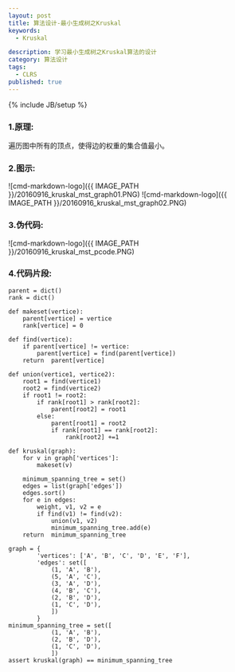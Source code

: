 ```yaml
---
layout: post
title: 算法设计-最小生成树之Kruskal
keywords:
  - Kruskal

description: 学习最小生成树之Kruskal算法的设计
category: 算法设计
tags:
  - CLRS
published: true
---
```

{% include JB/setup %}



<!--more-->
### 1.原理:
遍历图中所有的顶点，使得边的权重的集合值最小。

### 2.图示:
![cmd-markdown-logo]({{ IMAGE_PATH }}/20160916_kruskal_mst_graph01.PNG)
![cmd-markdown-logo]({{ IMAGE_PATH }}/20160916_kruskal_mst_graph02.PNG)

### 3.伪代码:
![cmd-markdown-logo]({{ IMAGE_PATH }}/20160916_kruskal_mst_pcode.PNG)

### 4.代码片段:
```
parent = dict()
rank = dict()

def makeset(vertice):
    parent[vertice] = vertice
    rank[vertice] = 0

def find(vertice):
    if parent[vertice] != vertice:
        parent[vertice] = find(parent[vertice])
    return  parent[vertice]

def union(vertice1, vertice2):
    root1 = find(vertice1)
    root2 = find(vertice2)
    if root1 != root2:
        if rank[root1] > rank[root2]:
            parent[root2] = root1
        else:
            parent[root1] = root2
            if rank[root1] == rank[root2]:
                rank[root2] +=1

def kruskal(graph):
    for v in graph['vertices']:
        makeset(v)

    minimum_spanning_tree = set()
    edges = list(graph['edges'])
    edges.sort()
    for e in edges:
        weight, v1, v2 = e
        if find(v1) != find(v2):
            union(v1, v2)
            minimum_spanning_tree.add(e)
    return  minimum_spanning_tree

graph = {
        'vertices': ['A', 'B', 'C', 'D', 'E', 'F'],
        'edges': set([
            (1, 'A', 'B'),
            (5, 'A', 'C'),
            (3, 'A', 'D'),
            (4, 'B', 'C'),
            (2, 'B', 'D'),
            (1, 'C', 'D'),
            ])
        }
minimum_spanning_tree = set([
            (1, 'A', 'B'),
            (2, 'B', 'D'),
            (1, 'C', 'D'),
            ])
assert kruskal(graph) == minimum_spanning_tree



```
